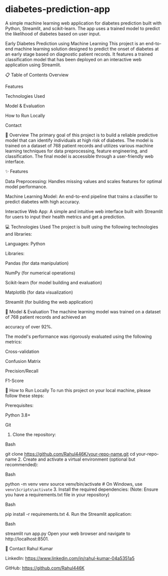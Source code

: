 # diabetes-prediction-app
A simple machine learning web application for diabetes prediction built with Python, Streamlit, and scikit-learn. The app uses a trained model to predict the likelihood of diabetes based on user input.





Early Diabetes Prediction using Machine Learning
This project is an end-to-end machine learning solution designed to predict the onset of diabetes at an early stage based on diagnostic patient records. It features a trained classification model that has been deployed on an interactive web application using Streamlit.


📋 Table of Contents
Overview

Features

Technologies Used

Model & Evaluation

How to Run Locally

<!-- Screenshots -->

Contact

📖 Overview
The primary goal of this project is to build a reliable predictive model that can identify individuals at high risk of diabetes. The model is trained on a dataset of 768 patient records and utilizes various machine learning techniques for data preprocessing, feature engineering, and classification. The final model is accessible through a user-friendly web interface.

✨ Features

Data Preprocessing: Handles missing values and scales features for optimal model performance.


Machine Learning Model: An end-to-end pipeline that trains a classifier to predict diabetes with high accuracy.


Interactive Web App: A simple and intuitive web interface built with Streamlit for users to input their health metrics and get a prediction.

💻 Technologies Used
The project is built using the following technologies and libraries:


Languages: Python 


Libraries:

Pandas (for data manipulation) 


NumPy (for numerical operations) 


Scikit-learn (for model building and evaluation) 


Matplotlib (for data visualization) 


Streamlit (for building the web application) 

🎯 Model & Evaluation
The machine learning model was trained on a dataset of 768 patient records and achieved an 

accuracy of over 92%.

The model's performance was rigorously evaluated using the following metrics:

Cross-validation 

Confusion Matrix 

Precision/Recall 

F1-Score 

🚀 How to Run Locally
To run this project on your local machine, please follow these steps:

Prerequisites:

Python 3.8+

Git

1. Clone the repository:

Bash

git clone https://github.com/Rahul446K/your-repo-name.git
cd your-repo-name
2. Create and activate a virtual environment (optional but recommended):

Bash

python -m venv venv
source venv/bin/activate  # On Windows, use `venv\Scripts\activate`
3. Install the required dependencies:
(Note: Ensure you have a requirements.txt file in your repository)

Bash

pip install -r requirements.txt
4. Run the Streamlit application:

Bash

streamlit run app.py
Open your web browser and navigate to http://localhost:8501.
<!-- 
📸 Screenshots
(Add screenshots of your web application here to showcase its features and user interface.)

Example:
![Web App Screenshot](d:\OneDrive\Pictures\Screenshots\Screenshot 2025-08-15 224502.png) -->

👤 Contact
Rahul Kumar


LinkedIn: https://www.linkedin.com/in/rahul-kumar-04a5351a5 


GitHub: https://github.com/Rahul446K 